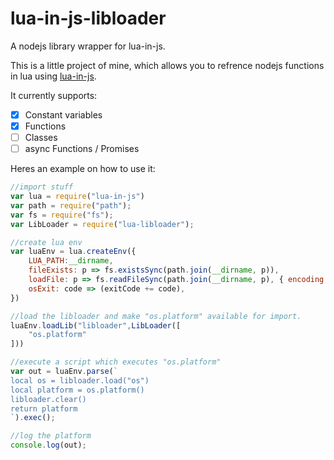 
# lua-in-js-libloader
A nodejs library wrapper for lua-in-js.

This is a little project of mine, which allows you to refrence nodejs functions in lua using [lua-in-js](https://github.com/teoxoy/lua-in-js).

It currently supports:

 - [x] Constant variables
 - [x] Functions
 - [ ] Classes
 - [ ] async Functions / Promises

Heres an example on how to use it:
```javascript
//import stuff
var lua = require("lua-in-js")
var path = require("path");
var fs = require("fs");
var LibLoader = require("lua-libloader");

//create lua env
var luaEnv = lua.createEnv({
    LUA_PATH:__dirname,
    fileExists: p => fs.existsSync(path.join(__dirname, p)),
    loadFile: p => fs.readFileSync(path.join(__dirname, p), { encoding: 'utf8' }),
    osExit: code => (exitCode += code),
})

//load the libloader and make "os.platform" available for import.
luaEnv.loadLib("libloader",LibLoader([
    "os.platform"
]))

//execute a script which executes "os.platform"
var out = luaEnv.parse(`
local os = libloader.load("os")
local platform = os.platform()
libloader.clear()
return platform
`).exec();

//log the platform
console.log(out);
```
